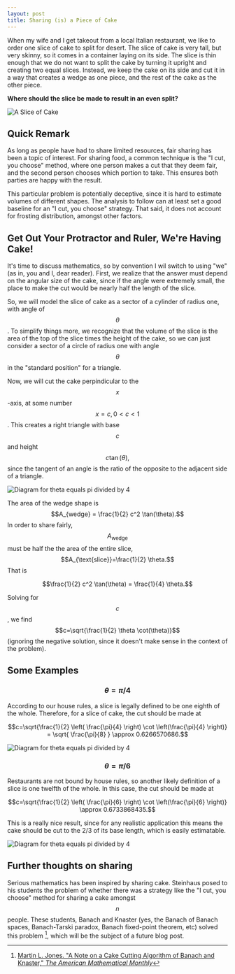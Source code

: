 ```yaml
---
layout: post
title: Sharing (is) a Piece of Cake
---
```


When my wife and I get takeout from a local Italian restaurant, we like to order one slice of cake to split for desert. The slice of cake is very tall, but very skinny, so it comes in a container laying on its side. The slice is thin enough that we do not want to split the cake by turning it upright and creating two equal slices. Instead, we keep the cake on its side and cut it in a way that creates a wedge as one piece, and the rest of the cake as the other piece. 

**Where should the slice be made to result in an even split?**

![A Slice of Cake](/images/real_cake.jpg)

## Quick Remark 

As long as people have had to share limited resources, fair sharing has been a topic of interest. For sharing food, a common technique is the "I cut, you choose" method, where one person makes a cut that they deem fair, and the second person chooses which portion to take. This ensures both parties are happy with the result. 

This particular problem is potentially deceptive, since it is hard to estimate volumes of different shapes. The analysis to follow can at least set a good baseline for an "I cut, you choose" strategy. That said, it does not account for frosting distribution, amongst other factors.

## Get Out Your Protractor and Ruler, We're Having Cake!

It's time to discuss mathematics, so by convention I wil switch to using "we" (as in, you and I, dear reader). First, we realize that the answer must depend on the angular size of the cake, since if the angle were extremely small, the place to make the cut would be nearly half the length of the slice. 

So, we will model the slice of cake as a sector of a cylinder of radius one, with angle of $$\theta$$. To simplify things more, we recognize that the volume of the slice is the area of the top of the slice times the height of the cake, so we can just consider a sector of a circle of radius one with angle $$\theta$$ in the "standard position" for a triangle.

Now, we will cut the cake perpindicular to the $$x$$-axis, at some number $$x=c, 0<c<1$$. This creates a right triangle with base $$c$$ and height $$c \tan(\theta),$$ since the tangent of an angle is the ratio of the opposite to the adjacent side of a triangle. 

![Diagram for theta equals pi divided by 4](/images/cake_general.png)

The area of the wedge shape is $$A_{wedge} = \frac{1}{2} c^2 \tan(\theta).$$ In order to share fairly, $$A_{\text{wedge}}$$ must be half the the area of the entire slice, $$A_{\text{slice}}=\frac{1}{2} \theta.$$ That is

$$\frac{1}{2} c^2 \tan(\theta) = \frac{1}{4} \theta.$$

Solving for $$c$$, we find $$c=\sqrt{\frac{1}{2} \theta \cot(\theta)}$$ (ignoring the negative solution, since it doesn't make sense in the context of the problem). 

## Some Examples

### $$\theta = \pi/4$$

According to our house rules, a slice is legally defined to be one eighth of the whole. Therefore, for a slice of cake, the cut should be made at 

$$c=\sqrt{\frac{1}{2} \left( \frac{\pi}{4} \right) \cot \left(\frac{\pi}{4} \right)} = \sqrt{ \frac{\pi}{8} } \approx 0.6266570686.$$

![Diagram for theta equals pi divided by 4](/images/cake_pi_4.png)

### $$\theta = \pi/6$$

Restaurants are not bound by house rules, so another likely definition of a slice is one twelfth of the whole. In this case, the cut should be made at

$$c=\sqrt{\frac{1}{2} \left( \frac{\pi}{6} \right) \cot \left(\frac{\pi}{6} \right)}  \approx 0.6733868435.$$

This is a really nice result, since for any realistic application this means the cake should be cut to the 2/3 of its base length, which is easily estimatable.

![Diagram for theta equals pi divided by 4](/images/cake_pi_6.png)

## Further thoughts on sharing

Serious mathematics has been inspired by sharing cake. Steinhaus posed to his students the problem of whether there was a strategy like the "I cut, you choose" method for sharing a cake amongst $$n$$ people. These students, Banach and Knaster (yes, the Banach of Banach spaces, Banach-Tarski paradox, Banach fixed-point theorem, etc) solved this problem [^1], which will be the subject of a future blog post.

[^1]: [Martin L. Jones. "A Note on a Cake Cutting Algorithm of Banach and Knaster," *The American Mathematical Monthly*](https://www.jstor.org/stable/2974584)